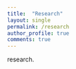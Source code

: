 ```yaml
---
title:  "Research"
layout: single
permalink: /research
author_profile: true
comments: true
---
```


research.
